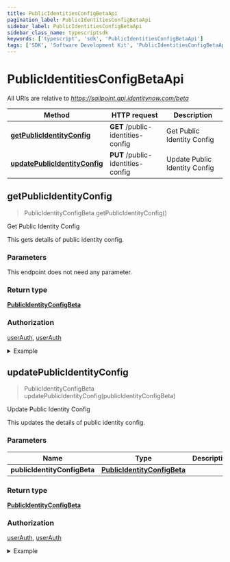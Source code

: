 ```yaml
---
title: PublicIdentitiesConfigBetaApi
pagination_label: PublicIdentitiesConfigBetaApi
sidebar_label: PublicIdentitiesConfigBetaApi
sidebar_class_name: typescriptsdk
keywords: ['typescript', 'sdk', 'PublicIdentitiesConfigBetaApi'] 
tags: ['SDK', 'Software Development Kit', 'PublicIdentitiesConfigBetaApi']
---
```


# PublicIdentitiesConfigBetaApi

All URIs are relative to *https://sailpoint.api.identitynow.com/beta*

Method | HTTP request | Description
------------- | ------------- | -------------
[**getPublicIdentityConfig**](PublicIdentitiesConfigBetaApi.md#getPublicIdentityConfig) | **GET** /public-identities-config | Get Public Identity Config
[**updatePublicIdentityConfig**](PublicIdentitiesConfigBetaApi.md#updatePublicIdentityConfig) | **PUT** /public-identities-config | Update Public Identity Config



## getPublicIdentityConfig

> PublicIdentityConfigBeta getPublicIdentityConfig()

Get Public Identity Config

This gets details of public identity config.

### Parameters

This endpoint does not need any parameter.

### Return type

[**PublicIdentityConfigBeta**](../Models/PublicIdentityConfigBeta.md)

### Authorization

[userAuth](https://developer.sailpoint.com/docs/api/v3/identity-security-cloud-v-3-api#authentication), [userAuth](https://developer.sailpoint.com/docs/api/v3/identity-security-cloud-v-3-api#authentication)

<details>
<summary>Example</summary>

```javascript
import { Configuration, PublicIdentitiesConfigBetaApi } from "sailpoint-api-client";
const apiConfig = new Configuration();
const publicIdentitiesConfigBetaApi = new PublicIdentitiesConfigBetaApi(apiConfig);
const val = await publicIdentitiesConfigBetaApi.getPublicIdentityConfig();
console.log('API called successfully. Returned data: ' + val.data);
```
</details>


## updatePublicIdentityConfig

> PublicIdentityConfigBeta updatePublicIdentityConfig(publicIdentityConfigBeta)

Update Public Identity Config

This updates the details of public identity config.

### Parameters


Name | Type | Description  | Notes
------------- | ------------- | ------------- | -------------
 **publicIdentityConfigBeta** | [**PublicIdentityConfigBeta**](../Models/PublicIdentityConfigBeta.md)|  | 

### Return type

[**PublicIdentityConfigBeta**](../Models/PublicIdentityConfigBeta.md)

### Authorization

[userAuth](https://developer.sailpoint.com/docs/api/v3/identity-security-cloud-v-3-api#authentication), [userAuth](https://developer.sailpoint.com/docs/api/v3/identity-security-cloud-v-3-api#authentication)

<details>
<summary>Example</summary>

```javascript
import { Configuration, PublicIdentitiesConfigBetaApi, PublicIdentityConfigBeta } from "sailpoint-api-client";
const apiConfig = new Configuration();
const publicIdentitiesConfigBetaApi = new PublicIdentitiesConfigBetaApi(apiConfig);
const publicIdentityConfigBeta : PublicIdentityConfigBeta = ; // 
const val = await publicIdentitiesConfigBetaApi.updatePublicIdentityConfig(publicIdentityConfigBeta);
console.log('API called successfully. Returned data: ' + val.data);
```
</details>

